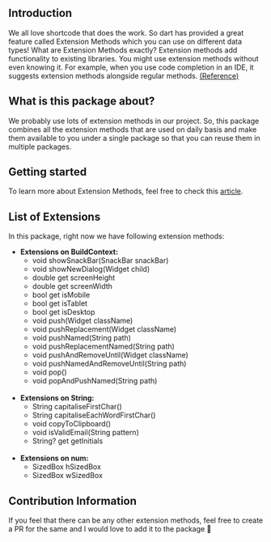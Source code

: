 ## Introduction

We all love shortcode that does the work. So dart has provided a great feature called Extension Methods which you can use on different data types! What are Extension Methods exactly? Extension methods add functionality to existing libraries. You might use extension methods without even knowing it. For example, when you use code completion in an IDE, it suggests extension methods alongside regular methods. [(Reference)](https://dart.dev/guides/language/extension-methods "(Reference)")

## What is this package about?
We probably use lots of extension methods in our project. So, this package combines all the extension methods that are used on daily basis and make them available to you under a single package so that you can reuse them in multiple packages.

## Getting started

To learn more about Extension Methods, feel free to check this [article](https://medium.com/google-developer-experts/extension-methods-eb7a89a055f8 "article").

## List of Extensions
In this package, right now we have following extension methods:
- **Extensions on BuildContext:**
	- void showSnackBar(SnackBar snackBar)
	- void showNewDialog(Widget child)
	- double get screenHeight
	- double get screenWidth
	- bool get isMobile
	- bool get isTablet
	- bool get isDesktop
	- void push(Widget className)
	- void pushReplacement(Widget className)
	- void pushNamed(String path)
	- void pushReplacementNamed(String path)
	- void pushAndRemoveUntil(Widget className)
	- void pushNamedAndRemoveUntil(String path)
	- void pop()
	- void popAndPushNamed(String path)
	<br>
- **Extensions on String:**
    - String capitaliseFirstChar()
    - String capitaliseEachWordFirstChar()
    - void copyToClipboard()
    - void isValidEmail(String pattern)
    - String? get getInitials
	<br>
- **Extensions on num:**
	- SizedBox hSizedBox
	- SizedBox wSizedBox


## Contribution Information

If you feel that there can be any other extension methods, feel free to create a PR for the same and I would love to add it to the package 💙
